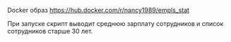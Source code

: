 Docker образ https://hub.docker.com/r/nancy1989/empls_stat


При запуске скрипт выводит среднюю зарплату сотрудников и список сотрудников старше 30 лет. 
